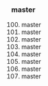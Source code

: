 ### master

100. master
200. master
300. master
400. master
500. master
600. master
700. master
800. master
